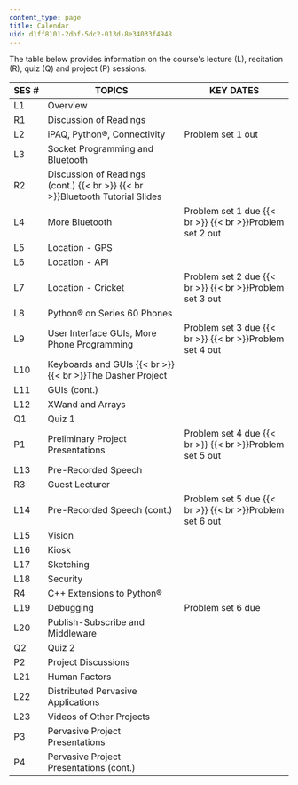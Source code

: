 ```yaml
---
content_type: page
title: Calendar
uid: d1ff8101-2dbf-5dc2-013d-8e34033f4948
---
```


The table below provides information on the course's lecture (L), recitation (R), quiz (Q) and project (P) sessions.

| SES # | TOPICS | KEY DATES |
| --- | --- | --- |
| L1 | Overview |  |
| R1 | Discussion of Readings |  |
| L2 | iPAQ, Python®, Connectivity | Problem set 1 out |
| L3 | Socket Programming and Bluetooth |  |
| R2 | Discussion of Readings (cont.)  {{< br >}}  {{< br >}}Bluetooth Tutorial Slides |  |
| L4 | More Bluetooth | Problem set 1 due  {{< br >}}  {{< br >}}Problem set 2 out |
| L5 | Location - GPS |  |
| L6 | Location - API |  |
| L7 | Location - Cricket | Problem set 2 due  {{< br >}}  {{< br >}}Problem set 3 out |
| L8 | Python® on Series 60 Phones |  |
| L9 | User Interface GUIs, More Phone Programming | Problem set 3 due  {{< br >}}  {{< br >}}Problem set 4 out |
| L10 | Keyboards and GUIs  {{< br >}}  {{< br >}}The Dasher Project |  |
| L11 | GUIs (cont.) |  |
| L12 | XWand and Arrays |  |
| Q1 | Quiz 1 |  |
| P1 | Preliminary Project Presentations | Problem set 4 due  {{< br >}}  {{< br >}}Problem set 5 out |
| L13 | Pre-Recorded Speech |  |
| R3 | Guest Lecturer |  |
| L14 | Pre-Recorded Speech (cont.) | Problem set 5 due  {{< br >}}  {{< br >}}Problem set 6 out |
| L15 | Vision |  |
| L16 | Kiosk |  |
| L17 | Sketching |  |
| L18 | Security |  |
| R4 | C++ Extensions to Python® |  |
| L19 | Debugging | Problem set 6 due |
| L20 | Publish-Subscribe and Middleware |  |
| Q2 | Quiz 2 |  |
| P2 | Project Discussions |  |
| L21 | Human Factors |  |
| L22 | Distributed Pervasive Applications |  |
| L23 | Videos of Other Projects |  |
| P3 | Pervasive Project Presentations |  |
| P4 | Pervasive Project Presentations (cont.) |